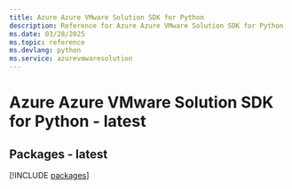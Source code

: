 ```yaml
---
title: Azure Azure VMware Solution SDK for Python
description: Reference for Azure Azure VMware Solution SDK for Python
ms.date: 03/28/2025
ms.topic: reference
ms.devlang: python
ms.service: azurevmwaresolution
---
```

# Azure Azure VMware Solution SDK for Python - latest
## Packages - latest
[!INCLUDE [packages](azure-vmware-solution-index.md)]